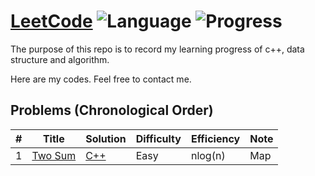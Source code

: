 # [LeetCode](https://leetcode.com/problemset/all/) ![Language](https://img.shields.io/badge/Language-C%2B%2B-orange.svg) ![Progress](https://img.shields.io/badge/Progress-1/1617-green.svg)

The purpose of this repo is to record my learning progress of c++, data structure and algorithm.

Here are my codes. Feel free to contact me.

## Problems (Chronological Order)

| # | Title | Solution | Difficulty | Efficiency | Note |
|---| ----- | -------- | ---------- | ---------- | ---- |
| 1 |[Two Sum](https://leetcode.com/problems/two-sum/n)| [C++](./C++/two-sum.cpp) | Easy | nlog(n) | Map
